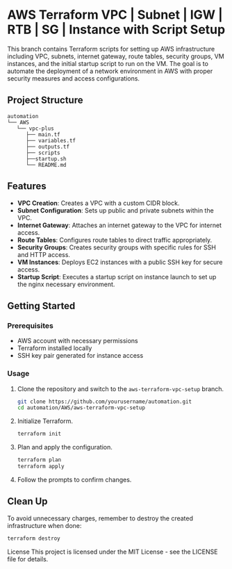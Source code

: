 # AWS Terraform VPC | Subnet | IGW | RTB | SG | Instance with Script Setup

This branch contains Terraform scripts for setting up AWS infrastructure including VPC, subnets, internet gateway, route tables, security groups, VM instances, and the initial startup script to run on the VM. The goal is to automate the deployment of a network environment in AWS with proper security measures and access configurations.

## Project Structure
```
automation
└── AWS
   └── vpc-plus
      ├── main.tf
      ├── variables.tf
      ├── outputs.tf
      ├── scripts
      ├──startup.sh
      └── README.md
```

## Features

- **VPC Creation**: Creates a VPC with a custom CIDR block.
- **Subnet Configuration**: Sets up public and private subnets within the VPC.
- **Internet Gateway**: Attaches an internet gateway to the VPC for internet access.
- **Route Tables**: Configures route tables to direct traffic appropriately.
- **Security Groups**: Creates security groups with specific rules for SSH and HTTP access.
- **VM Instances**: Deploys EC2 instances with a public SSH key for secure access.
- **Startup Script**: Executes a startup script on instance launch to set up the nginx necessary environment.

## Getting Started

### Prerequisites

- AWS account with necessary permissions
- Terraform installed locally
- SSH key pair generated for instance access

### Usage

1. Clone the repository and switch to the `aws-terraform-vpc-setup` branch.

   ```bash
   git clone https://github.com/yourusername/automation.git
   cd automation/AWS/aws-terraform-vpc-setup
   ```

2. Initialize Terraform.

   ```bash
   terraform init
   ```

3. Plan and apply the configuration.

   ```bash
   terraform plan
   terraform apply
   ```

4. Follow the prompts to confirm changes.

## Clean Up

To avoid unnecessary charges, remember to destroy the created infrastructure when done:

```bash
terraform destroy
```
License
This project is licensed under the MIT License - see the LICENSE file for details.

